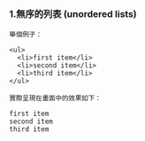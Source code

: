### 1.無序的列表 (unordered lists) <ul>
```
舉個例子：

<ul>
  <li>first item</li>
  <li>second item</li>
  <li>third item</li>
</ul>

實際呈現在畫面中的效果如下：

first item
second item
third item
```
